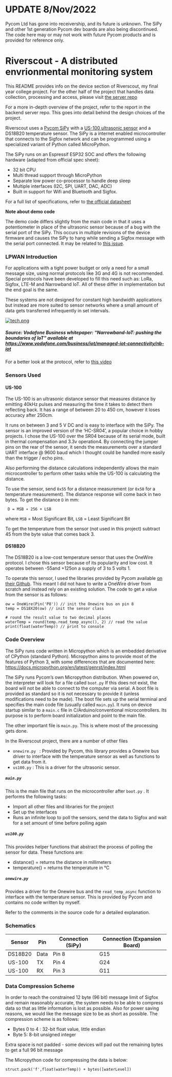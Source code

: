 # UPDATE 8/Nov/2022
Pycom Ltd has gone into receivership, and its future is unknown.
The SiPy and other 1st generation Pycom dev boards are also being discontinued.
The code here may or may not work with future Pycom products and is provided for reference only.




# Riverscout - A distributed envrionmental monitoring system

This README provides info on the device section of Riverscout, my final year college project. For the other half of the project that handles data collection, processing and access, please visit [the server repo](https://github.com/conorf50/riverscout-server)


For a more in-depth overview of the project, refer to the report in the backend server repo. This goes into detail behind the design choices of the project.

Riverscout uses a [Pycom SiPy](https://pycom.io/product/sipy/) with a [US-100 ultrasonic sensor](https://www.adafruit.com/product/4019) and a DS18B20 temperature sensor. The SiPy is a internet enabled microcontroller that connects to the Sigfox network and can be programmed using a specialized variant of Python called MicroPython.

The SiPy runs on an Espressif ESP32 SOC and offers the following hardware (adapted from official spec sheet):
* 32 bit CPU
* Multi thread support through MicroPython
* Separate low power co-processor to handle deep sleep
* Multiple interfaces (I2C, SPI, UART, DAC, ADC)
* Built in support for Wifi and Bluetooth and Sigfox.

For a full list of specifications, refer to [the official datasheet](https://pycom.io/wp-content/uploads/2018/08/sipy-specsheet.pdf)


**Note about demo code** 

The demo code differs slightly from the main code in that it uses a potentiometer in place of the ultrasonic sensor because of a bug with the serial port of the SiPy. This occurs in multiple revisions of the device firmware and causes the SiPy to hang while sending a Sigfox message with the serial port connected.
It may be related to [this issue](https://forum.pycom.io/topic/2607/socket-send-stops-working-sigfox).

### LPWAN Introduction
For applications with a tight power budget or only a need for a small message size, using normal protocols like 3G and 4G is not recommended. Special protocols have been developed to fill this need such as: LoRa, Sigfox,  LTE-M and Narrowband IoT. All of these differ in implementation but the end goal is the same.

These systems are not designed for constant high bandwidth applications but instead are more suited to sensor networks where a small amount of data gets transferred infrequently in set intervals.

[![tech.png](https://i.postimg.cc/zDS1qvkK/tech.png)](https://postimg.cc/7b6RVxdZ)
##### Source: Vodafone Business whitepaper: “Narrowband-IoT: pushing the boundaries of IoT” available at https://www.vodafone.com/business/iot/managed-iot-connectivity/nb-iot


For a better look at the protocol, refer to [this video](https://www.youtube.com/watch?v=_aTzrOxIroY)


### Sensors Used
#### US-100
The US-100 is an ultrasonic distance sensor that measures distance by emitting 40kHz pulses and measuring the time it takes to detect them reflecting back.
It has a range of between 20 to 450 cm, however it loses accuracy after 250cm. 

It runs on between 3 and 5 V DC and is easy to interface with the SiPy. The sensor is an improved version of the ‘HC-SR04’, a popular choice in hobby projects. I chose the US-100 over the SR04 because of its serial mode, built in thermal compensation and 3.3v operation4. By connecting the jumper pins on the rear of the sensor, it sends the measurements over a standard UART interface @ 9600 baud which I thought could be handled more easily than the trigger / echo pins. 

Also performing the distance calculations independently allows the main microcontroller to perform other tasks while the US-100 is calculating the distance.


To use the sensor, send ```0x55``` for a distance measurement (or ```0x50``` for a temperature measurement).
The distance response will come back in two bytes. To get the distance ```D``` in mm:

``` D = MSB ∗ 256 + LSB```

where ```MSB``` = Most Significant Bit, ```LSB``` = Least Significant Bit

To get the temperature from the sensor (not used in this project) subtract 45 from the byte value that comes back 3.


#### DS18B20

The DS18B20 is a low-cost temperature sensor that uses the OneWire protocol. I chose this sensor because of its popularity and low cost. It operates between -55and +125on a supply of 3 to 5 volts 1.

To operate this sensor, I used the libraries provided by Pycom available [on their Github](https://github.com/pycom/pycom-libraries/tree/master/examples/DS18X20). This meant I did not have to write a OneWire driver from scratch and instead rely on an existing solution. The code to get a value from the sensor is as follows:

```
ow = OneWire(Pin('P8')) // init the Onewire bus on pin 8
temp = DS18X20(ow) // init the sensor class

# round the result value to two decimal places
waterTemp = round(temp.read_temp_async(), 2) // read the value
print(float(waterTemp)) // print to console
```

### Code Overview

The SiPy runs code written in Micropython which is an embedded derivative of CPython (standard Python). Micropython aims to provide most of the features of Python 3, with some differences that are documented here: https://docs.micropython.org/en/latest/genrst/index.html

The SiPy runs Pycom’s own Micropython distribution. When powered on, the interpreter will look for a file called ```boot.py``` If this does not exist, the board will not be able to connect to the computer via serial. A boot file is provided as standard so it is not necessary to provide it (unless modifications need to be made).
The boot file sets up the serial terminal and specifies the main code file (usually called ```main.py```). It runs on device startup similar to a ```main.c``` file in C/Arduino/conventional microcontrollers. Its purpose is to perform board initialization and point to the main file.

The other important file is ```main.py```. This is where most of the processing gets done.

In the Riverscout project, there are a number of other files
* ```onewire.py ``` : Provided by Pycom, this library provides a Onewire bus driver to interface with the temperature sensor as well as functions to get data from it.
* ```us100.py``` : This is a driver for the ultrasonic sensor.

##### ```main.py```
This is the main file that runs on the microcontroller after ```boot.py``` . It performs the following tasks:
* Import all other files and libraries for the project
* Set up the interfaces
* Runs an infinite loop to poll the sensors, send the data to Sigfox and wait for a set amount of time before polling again

##### ```us100.py```
This provides helper functions that abstract the process of polling the sensor for data. These functions are:
* distance() = returns the distance in millimeters
* temperature() = returns the temperature in ℃

##### ```onewire.py``` 
Provides a driver for the Onewire bus and the ```read_temp_async``` function to interface with the temperature sensor. This is provided by Pycom and contains no code written by myself.

Refer to the comments in the source code for a detailed explanation.

### Schematics


| Sensor | Pin | Connection (SiPy)| Connection (Expansion Board)|
| ----   | ---- | -----| ----- |
| DS18B20 |Data| Pin 8| G15|
| US-100 | TX | Pin 4| G24|
| US-100 | RX| Pin 3| G11|
### Data Compression Scheme

In order to reach the constrained 12 byte (96 bit) message limit of Sigfox and remain reasonably accurate,  the system needs to be able to compress data so that as little information is lost as possible. Also for power saving reasons, we would like the message size to be as short as possible. The compression scheme is as follows:

* Bytes 0 to 4 : 32-bit float value, little endian
* Byte 5: 8-bit unsigned integer

Extra space is not padded - some devices will pad out the remaining bytes to get a full 96 bit message

The Micropython code for compressing the data is below:

```struct.pack('f',float(waterTemp)) + bytes([waterLevel])```
